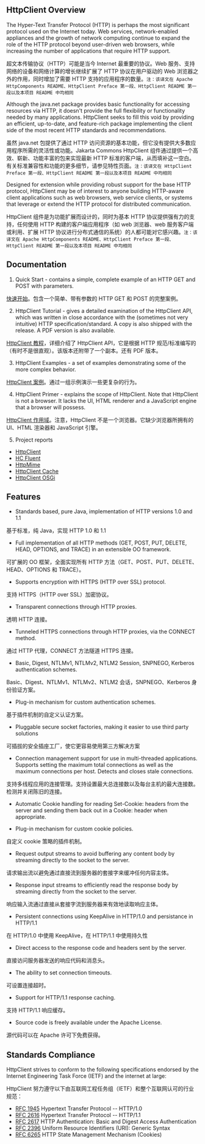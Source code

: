 ## HttpClient Overview

The Hyper-Text Transfer Protocol (HTTP) is perhaps the most significant protocol used on the Internet today. Web services, network-enabled appliances and the growth of network computing continue to expand the role of the HTTP protocol beyond user-driven web browsers, while increasing the number of applications that require HTTP support.

超文本传输协议（HTTP）可能是当今 Internet 最重要的协议。Web 服务、支持网络的设备和网络计算的增长继续扩展了 HTTP 协议在用户驱动的 Web 浏览器之外的作用，同时增加了需要 HTTP 支持的应用程序的数量。`注：该译文在 Apache HttpComponents README、HttpClient Preface 第一段、HttpClient README 第一段以及本项目 README 中均相同`

Although the java.net package provides basic functionality for accessing resources via HTTP, it doesn't provide the full flexibility or functionality needed by many applications. HttpClient seeks to fill this void by providing an efficient, up-to-date, and feature-rich package implementing the client side of the most recent HTTP standards and recommendations.

虽然 java.net 包提供了通过 HTTP 访问资源的基本功能，但它没有提供大多数应用程序所需的灵活性或功能。Jakarta Commons HttpClient 组件通过提供一个高效、崭新、功能丰富的包来实现最新 HTTP 标准的客户端，从而填补这一空白。有关标准兼容性和功能的更多细节，请参见特性页面。`注：该译文在 HttpClient Preface 第一段、HttpClient README 第一段以及本项目 README 中均相同`

Designed for extension while providing robust support for the base HTTP protocol, HttpClient may be of interest to anyone building HTTP-aware client applications such as web browsers, web service clients, or systems that leverage or extend the HTTP protocol for distributed communication.

HttpClient 组件是为功能扩展而设计的，同时为基本 HTTP 协议提供强有力的支持，任何使用 HTTP 构建的客户端应用程序（如 web 浏览器、web 服务客户端或利用、扩展 HTTP 协议进行分布式通信的系统）的人都可能对它感兴趣。`注：该译文在 Apache HttpComponents README、HttpClient Preface 第一段、HttpClient README 第一段以及本项目 README 中均相同`

## Documentation

1. Quick Start - contains a simple, complete example of an HTTP GET and POST with parameters.

[快速开始](/HttpClient/HttpClient-Quick-Start.md)。包含一个简单、带有参数的 HTTP GET 和 POST 的完整案例。

2. HttpClient Tutorial - gives a detailed examination of the HttpClient API, which was written in close accordance with the (sometimes not very intuitive) HTTP specification/standard. A copy is also shipped with the release. A PDF version is also available.

[HttpClient 教程](/HttpClient/HttpClient-Tutorial)，详细介绍了 HttpClient API，它是根据 HTTP 规范/标准编写的（有时不是很直观）。该版本还附带了一个副本。还有 PDF 版本。

3. HttpClient Examples - a set of examples demonstrating some of the more complex behavior.

[HttpClient 案例](/HttpClient/HttpClient-Examples.md)。通过一组示例演示一些更复杂的行为。

4. HttpClient Primer - explains the scope of HttpClient. Note that HttpClient is not a browser. It lacks the UI, HTML renderer and a JavaScript engine that a browser will possess.

[HttpClient 作用域](/HttpClient/Client-HTTP-Programming-Primer.md)。注意，HttpClient 不是一个浏览器。它缺少浏览器所拥有的 UI、HTML 渲染器和 JavaScript 引擎。

5. Project reports

- [HttpClient](http://hc.apache.org/httpcomponents-client-ga/httpclient/project-reports.html)
- [HC Fluent](http://hc.apache.org/httpcomponents-client-ga/fluent-hc/project-reports.html)
- [HttpMime](http://hc.apache.org/httpcomponents-client-ga/httpmime/project-reports.html)
- [HttpClient Cache](http://hc.apache.org/httpcomponents-client-ga/httpclient-cache/project-reports.html)
- [HttpClient OSGi](http://hc.apache.org/httpcomponents-client-ga/httpclient-osgi/project-reports.html)

## Features

- Standards based, pure Java, implementation of HTTP versions 1.0 and 1.1

基于标准，纯 Java，实现 HTTP 1.0 和 1.1

- Full implementation of all HTTP methods (GET, POST, PUT, DELETE, HEAD, OPTIONS, and TRACE) in an extensible OO framework.

可扩展的 OO 框架，全面实现所有 HTTP 方法（GET、POST、PUT、DELETE、HEAD、OPTIONS 和 TRACE）。

- Supports encryption with HTTPS (HTTP over SSL) protocol.

支持 HTTPS（HTTP over SSL）加密协议。

- Transparent connections through HTTP proxies.

透明 HTTP 连接。

- Tunneled HTTPS connections through HTTP proxies, via the CONNECT method.

通过 HTTP 代理，CONNECT 方法隧道 HTTPS 连接。

- Basic, Digest, NTLMv1, NTLMv2, NTLM2 Session, SNPNEGO, Kerberos authentication schemes.

Basic、Digest、NTLMv1、NTLMv2、NTLM2 会话，SNPNEGO、Kerberos 身份验证方案。

- Plug-in mechanism for custom authentication schemes.

基于插件机制的自定义认证方案。

- Pluggable secure socket factories, making it easier to use third party solutions

可插拔的安全插座工厂，使它更容易使用第三方解决方案

- Connection management support for use in multi-threaded applications. Supports setting the maximum total connections as well as the maximum connections per host. Detects and closes stale connections.

支持多线程应用的连接管理。支持设置最大总连接数以及每台主机的最大连接数。检测并关闭陈旧的连接。

- Automatic Cookie handling for reading Set-Cookie: headers from the server and sending them back out in a Cookie: header when appropriate.

- Plug-in mechanism for custom cookie policies.

自定义 cookie 策略的插件机制。

- Request output streams to avoid buffering any content body by streaming directly to the socket to the server.

请求输出流以避免通过直接流到服务器的套接字来缓冲任何内容主体。

- Response input streams to efficiently read the response body by streaming directly from the socket to the server.

响应输入流通过直接从套接字流到服务器来有效地读取响应主体。

- Persistent connections using KeepAlive in HTTP/1.0 and persistance in HTTP/1.1

在 HTTP/1.0 中使用 KeepAlive，在 HTTP/1.1 中使用持久性

- Direct access to the response code and headers sent by the server.

直接访问服务器发送的响应代码和消息头。

- The ability to set connection timeouts.

可设置连接超时。

- Support for HTTP/1.1 response caching.

支持 HTTP/1.1 响应缓存。

- Source code is freely available under the Apache License.

源代码可以在 Apache 许可下免费获得。

## Standards Compliance

HttpClient strives to conform to the following specifications endorsed by the Internet Engineering Task Force (IETF) and the internet at large:

HttpClient 努力遵守以下由互联网工程任务组（IETF）和整个互联网认可的行业规范：

- [RFC 1945](http://tools.ietf.org/html/rfc1945) Hypertext Transfer Protocol -- HTTP/1.0
- [RFC 2616](http://tools.ietf.org/html/rfc2616) Hypertext Transfer Protocol -- HTTP/1.1
- [RFC 2617](http://tools.ietf.org/html/rfc2617) HTTP Authentication: Basic and Digest Access Authentication
- [RFC 2396](http://tools.ietf.org/html/rfc2396) Uniform Resource Identifiers (URI): Generic Syntax
- [RFC 6265](http://tools.ietf.org/html/rfc6265) HTTP State Management Mechanism (Cookies)
